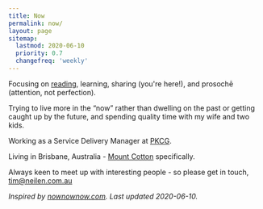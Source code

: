 ```yaml
---
title: Now
permalink: now/
layout: page
sitemap:
  lastmod: 2020-06-10
  priority: 0.7
  changefreq: 'weekly'
---
```

Focusing on [reading](https://www.goodreads.com/user/show/84711341-timothy-neilen), learning, sharing (you're here!), and prosochē (attention, not perfection).

Trying to live more in the “now” rather than dwelling on the past or getting caught up by the future, and spending quality time with my wife and two kids.

Working as a Service Delivery Manager at [PKCG](https://www.pkcg.com.au).

Living in Brisbane, Australia - [Mount Cotton](https://en.wikipedia.org/wiki/Mount_Cotton,_Queensland) specifically.

Always keen to meet up with interesting people - so please get in touch, [tim@neilen.com.au](mailto:tim@neilen.com.au?Subject=Let's%20catch%20up...)

*Inspired by [nownownow.com](https://nownownow.com). Last updated 2020-06-10.*

